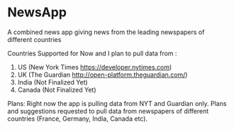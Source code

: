# NewsApp
A combined news app giving news from the leading newspapers of different countries

Countries Supported for Now and I plan to pull data from :

1. US (New York Times https://developer.nytimes.com)
2. UK (The Guardian http://open-platform.theguardian.com/)
3. India (Not Finalized Yet)
4. Canada (Not Finalized Yet)


Plans: Right now the app is pulling data from NYT and Guardian only. Plans and suggestions requested to pull data from newspapers of different countries (France, Germany, India, Canada etc).
